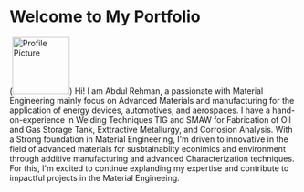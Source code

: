 # Welcome to My Portfolio
(<img src="./images/profile-pic.png" alt="Profile Picture" width="100" />)
Hi! I am Abdul Rehman, a passionate with Material Engineering mainly focus on Advanced Materials and manufacturing for the application of energy devices, automotives, and aerospaces. I have a hand-on-experience in Welding Techniques TIG and SMAW for Fabrication of Oil and Gas Storage Tank, Exttractive Metallurgy, and Corrosion Analysis. With a Strong foundation in Material Engineering, I'm driven to innovative in the field of advanced materials for susbtainablity econimics and environment through additive manufacturing and advanced Characterization techniques. For this, I'm excited to continue explanding my expertise and contribute to impactful projects in the Material Engineeing.   
